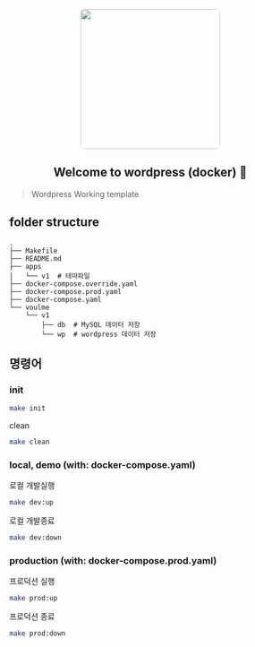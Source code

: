 <p align="center">
<a href="https://github.com/beeclover/wp-docker">
<img src="https://user-images.githubusercontent.com/42893446/138397218-3844868e-c3b6-4566-9652-b6b46d13fed8.png" width="250px" style="border-radius: 8px">
</a>
</p>


<h2 align="center">Welcome to wordpress (docker) 👋</h2>

> Wordpress Working template

## folder structure

```
.
├── Makefile
├── README.md
├── apps
│   └── v1  # 테마파일
├── docker-compose.override.yaml
├── docker-compose.prod.yaml
├── docker-compose.yaml
└── voulme
    └── v1
        ├── db  # MySQL 데이터 저장
        └── wp  # wordpress 데이터 저장
```

## 명령어

### init

```sh
make init
```

clean

```sh
make clean
```

### local, demo (with: docker-compose.yaml)

로컬 개발실행

```sh
make dev:up
```

로컬 개발종료

```sh
make dev:down
```

### production (with: docker-compose.prod.yaml)

프로덕션 실행

```sh
make prod:up
```

프로덕션 종료

```sh
make prod:down
```